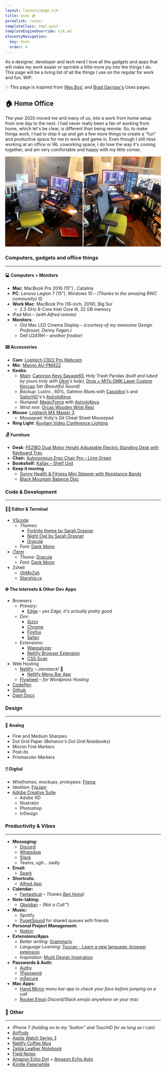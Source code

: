 ```yaml
---
layout: layouts/page.njk
title: Uses 💿
permalink: /uses/
templateClass: tmpl-post
templateEngineOverride: njk,md
eleventyNavigation:
  key: Uses
  order: 4
---
```


<div class="uses">
As a designer, developer and tech nerd I love all the gadgets and apps that will make my work easier or sprinkle a little more joy into the things I do. This page will be a living list of all the things I use on the regular for work and fun. WIP.

✨ This page is inspired from [Wes Bos'](https://wesbos.com/uses) and [Brad Garropy's](https://bradgarropy.com/uses/) Uses pages.

## 🏠 Home Office
The year 2020 moved me and many of us, into a work from home setup from one day to the next. I had never really been a fan of working from home, which let's be clear, is different than being remote. So, to make things work, I had to step it up and get a few more things to create a "fun" and productive space for me to work and game in. Even though I still miss working at an office or IRL coworking space, I do love the way it's coming together, and am very comfortable and happy with my little corner.

![Desk setup picture](/assets/img/new-office-space-2021-0712.jpg)


### Computers, gadgets and office things

---

#### 💻 Computers + Monitors
- **Mac**: MacBook Pro 2016 (15") , Catalina
- **PC**: Lenovo Legion 7 (15"), Windows 10 – *(Thanks to the amazing RWC community)* 😊
- **Work Mac**: MacBook Pro (16-inch, 2019), Big Sur
    - 2.3 GHz 8-Core Intel Core i9, 32 GB memory
- iPad Mini – *(with Alfred remote)*
-  **Monitors**:
    - Old Mac LED Cinema Display – *(courtesy of my awesome Design Professor, Denny Fagan.)*
    - Dell U2419H – *another freebie!*

#### ⌨️ Accessories
- **Cam**: [Logitech C922 Pro Webcam](https://www.logitech.com/en-us/products/webcams/c922-pro-stream-webcam.960-001087.html)
- **Mic**: [Maono AU-PM422](https://www.amazon.com/Microphone-Monitoring-MAONO-Professional-Podcasting/dp/B07Z4RHL2G/ref=pd_lpo_147_t_0/144-1367196-2369240?_encoding=UTF8&pd_rd_i=B07Z4RHL2G&pd_rd_r=7e8bfba3-1a36-437c-a056-72116f044628&pd_rd_w=47bWK&pd_rd_wg=bcIZg&pf_rd_p=fb1e266d-b690-4b4f-b71c-bd35e5395976&pf_rd_r=8RG6DS8DREAM0AHBDG0H&psc=1&refRID=8RG6DS8DREAM0AHBDG0H)
- **Keebs**:
    - *[Main](https://twitter.com/ximenavf92/status/1387224610077388800?s=20)*: [Cannnon Keys Savage65](https://cannonkeys.com/products/savage65), Holy Trash Pandas *(built and lubed by yours truly with [Okra](https://twitter.com/stephenmhouston)'s help)*, [Drop + MiTo GMK Laser Custom Keycap](https://drop.com/buy/drop-mito-gmk-laser-custom-keycap-set) Set *(Beautiful Sound)*
    - *Backup*: Lustro , 60%, Gatreon Blues with [Cassidoo](https://twitter.com/cassidoo)'s and [SailorHG](https://twitter.com/sailorhg)'s's [AstroloKeys](https://drop.com/buy/drop-dsa-astrolokeys-keycaps-by-sailorhg-and-cassidoo).
    - *Numpad*: [MagicForce](https://drop.com/buy/magicforce-21-key-mechanical-numpad-v2) with [AstroloKeys](https://drop.com/buy/drop-dsa-astrolokeys-keycaps-by-sailorhg-and-cassidoo)
    - *Wrist rest*: [Orcas Wooden Wrist Rest](https://drop.com/buy/orcas-wooden-wrist-rests)
- **Mouse**: [Logtiech MX Master 3](https://www.logitech.com/en-us/products/mice/mx-master-3.910-005620.html)
    - *Mousepad*: Kvlly's Git Cheat Sheet Mousepad
- **Ring Light**: [Ruyilam Video Conference Lighting](https://www.amazon.com/Computer-Ruyilam-Conference-Streaming-Recording/dp/B092DGR98D)

#### 🪑 Furniture
- **Desk**: [FEZIBO Dual Motor Height Adjustable Electric Standing Desk with Keyboard Tray](https://www.amazon.com/dp/B08B4KBST6/ref=sspa_dk_detail_0?psc=1&pd_rd_i=B08B4KBST6&pd_rd_w=DOhy6&pf_rd_p=4269e1a0-a218-4fbd-9748-1cd337d2f2a5&pd_rd_wg=CkeFG&pf_rd_r=Q4W0HJ4GHNSJJ5N8FWWP&pd_rd_r=330c1905-f670-4b23-9356-5197a620fb36&spLa=ZW5jcnlwdGVkUXVhbGlmaWVyPUEzTVFISlVKUERZUTNEJmVuY3J5cHRlZElkPUEwNjA1MTI4Mzc3Tk5YVDlZRTRRRCZlbmNyeXB0ZWRBZElkPUEwNjAxMDg5MlRPNVUxQ0FLSFpFMiZ3aWRnZXROYW1lPXNwX2RldGFpbCZhY3Rpb249Y2xpY2tSZWRpcmVjdCZkb05vdExvZ0NsaWNrPXRydWU=)
- **Chair:** [Autonomous Ergo Chair Pro – Lime Green](https://www.autonomous.ai/office-chairs/ergonomic-chair?option20=50)
- **Bookshelf:** [Kallax – Shelf Unit](https://www.ikea.com/us/en/p/kallax-shelf-unit-60294622/)
- **Keep it moving**
    - [Sunny Health & Fitness Mini Stepper with Resistance Bands](https://www.amazon.com/Sunny-Health-Fitness-Stepper-Resistance/dp/B0016BQFSS/ref=sxin_13_ac_d_pm?ac_md=1-0-VW5kZXIgJDYw-ac_d_pm&cv_ct_cx=sunny+stepper&dchild=1&gclid=CjwKCAjwoZWHBhBgEiwAiMN66R-iv_0x12kAIJFfuXl67iY39L6ttaElu69QEOHyjL1IgHnu4JdX3xoCmNgQAvD_BwE&hvadid=241928927893&hvdev=c&hvlocphy=9028097&hvnetw=g&hvqmt=e&hvrand=16633238518265406957&hvtargid=kwd-32051358099&hydadcr=24662_10400878&keywords=sunny+stepper&pd_rd_i=B0016BQFSS&pd_rd_r=5f05b27f-c572-4bf6-aa1f-e0fb1466099d&pd_rd_w=ahe4L&pd_rd_wg=1QPBp&pf_rd_p=fbf6011c-6632-49e8-9631-4e76f7f44920&pf_rd_r=7CJMQFCYNVATC8H4QAVE&psc=1&qid=1625666114&sr=1-1-22d05c05-1231-4126-b7c4-3e7a9c0027d0)
    - [Black Mountain Balance Disc](https://www.amazon.com/Black-Mountain-Balance-Stability-Disc/dp/B01N1V1MVC/ref=sr_1_5?dchild=1&gclid=CjwKCAjwoZWHBhBgEiwAiMN66XOWyCE4cPkP3TvkFuVf6qywQbV8TdCMmswE2tnNBDF4E5nArEY39hoCQaYQAvD_BwE&hvadid=256377302046&hvdev=c&hvlocphy=9028097&hvnetw=g&hvqmt=e&hvrand=6851557465301870884&hvtargid=kwd-438107316440&hydadcr=15189_9872126&keywords=black%2Bmountain%2Bbalance%2Bdisc&qid=1625666216&sr=8-5&th=1)

### Code & Development

---

#### 👩‍💻 Editor & Terminal
- [VScode](https://code.visualstudio.com/)
    - *Themes:*
        - [Fortnite theme by Sarah Drasner](https://marketplace.visualstudio.com/items?itemName=sdras.fortnite-vscode-theme)
        - [Night Owl by Sarah Drasner](https://marketplace.visualstudio.com/items?itemName=sdras.night-owl)
        - [Dracula](https://draculatheme.com/)
    - *Font:* [Dank Mono](https://philpl.gumroad.com/l/dank-mono)
    <!-- - *Extensions:* -->
- [iTerm](https://iterm2.com/)
    - *Theme:* [Dracula](https://draculatheme.com/)
    - *Font:* [Dank Mono](https://philpl.gumroad.com/l/dank-mono)
- Zshell
    - [OhMyZsh](https://ohmyz.sh/)
    - [Starship.rs](http://Starship.rs)

#### 🌐 The Internets & Other Dev Apps
- Browsers
    - *Primary:*
        - [Edge](https://www.microsoft.com/en-us/edge?r=1) – *yes Edge, it's actually pretty good*
    - *Dev:*
        - [Sizzy](https://sizzy.co/)
        - [Chrome](https://www.google.com/chrome/)
        - [Firefox](https://www.mozilla.org/en-US/firefox/new/)
        - [Safari](https://www.apple.com/safari/)
    - *Extensions:*
        - [Wappalyzer](https://www.wappalyzer.com/)
        - [Netlify Browser Extension](https://github.com/netlify/netlify-browser-extension)
        - [CSS Scan](https://getcssscan.com/)
- Web Hosting
    - [Netlify](https://netlify.com/) – *Jamstack!* 🍓
        - [Netlify Menu Bar App](https://github.com/stefanjudis/netlify-menubar/)
    - [Flywheel](https://getflywheel.com/) – *for Wordpress Hosting*
- [CodePen](https://codepen.io/)
- [Github](https://github.com/ximenavf92)
- [Dash Docs](https://kapeli.com/dash)

### Design

---

#### 📐 Analog
- Fine and Medium Sharpies
- Dot Grid Paper *(Behance's Dot Grid Notebooks)*
- Micron Fine Markers
- Post-its
- Prismacolor Markers
#### 🖱️ Digital
- *Wireframes, mockups, protoypes:* [Figma](https://figma.com)
- *Ideation:* [FigJam](https://figma.com/figjam)
- [Adobe Creative Suite](https://www.adobe.com/creativecloud)
    - Adobe XD
    - Illustrator
    - Photoshop
    - InDesign

### Productivity & Vibes

---

- **Messaging:**
    - [Discord](https://discord.com)
    - [WhatsApp](https://whatsapp.com)
    - [Slack](https://slack.com)
    - Teams, *ugh… sadly*
- **Email:** 
    - [Spark](https://sparkmailapp.com)
- **Shortcuts:** 
    - [Alfred App](https://alfredapp.com)
- **Calendar:** 
    - [Fantastical](https://flexibits.com/fantastical) – *Thanks [Ben Hong](https://twitter.com/bencodezen)!*
- **Note-taking:** 
    - [Obsidian](https://obsidian.md) – *(Not a Cult™️)*
- **Music:**
    - Spotify
    - [PugetSound](https://pugetsound.party/) for shared queues with friends
- **Personal Project Management:** 
    - [Notion](https://notion.so)
- **Extensions/Apps**
    - *Better writing:* [Grammarly](https://grammarly.com)
    - *Language Learning:* [Toucan - Learn a new language, browser extension](https://jointoucan.com/)
    - *Inspiration:* [Muzli Design Inspiration](https://muz.li/)
- **Passwords & Auth:**
    - [Authy](https://authy.com)
    - [1Password](https://1password.com)
    - [mSecure](https://msecure.com)
- **Mac Apps:**
    - [Hand Mirror](https://handmirror.app/) *menu bar app to check your face before jumping on a call*
    - [Rocket Emoji](https://matthewpalmer.net/rocket/) *Discord/Slack emojis anywhere on your mac*


### 📱 Other

---

- iPhone 7 *(holding on to my "button" and TouchID for as long as I can)*
- [AirPods](https://www.apple.com/airpods-2nd-generation/)
- [Apple Watch Series 3](https://www.apple.com/apple-watch-series-3/)
- [Netlify Coffee Mug](https://swag.netlify.com/)
- [Zelda Leather Notebook](https://www.amazon.com/Vintage-Leather-Notebook-journal-holder-Legend/dp/B01GPUOHO8/ref=asc_df_B01GPUOHO8/?tag=hyprod-20&linkCode=df0&hvadid=312123579962&hvpos=&hvnetw=g&hvrand=1166012193657949239&hvpone=&hvptwo=&hvqmt=&hvdev=c&hvdvcmdl=&hvlocint=&hvlocphy=9028099&hvtargid=pla-521984809329&psc=1&tag=&ref=&adgrpid=65834404201&hvpone=&hvptwo=&hvadid=312123579962&hvpos=&hvnetw=g&hvrand=1166012193657949239&hvqmt=&hvdev=c&hvdvcmdl=&hvlocint=&hvlocphy=9028099&hvtargid=pla-521984809329)
- [Field Notes](https://fieldnotesbrand.com/)
- [Amazon Echo Dot](https://www.amazon.com/Echo-Dot/dp/B07FZ8S74R) + [Amazon Echo Auto](https://www.amazon.com/Echo-Auto-Add-Alexa-your/dp/B07VTK654B)
- [Kindle Paperwhite](https://www.amazon.com/Amazon-Kindle-Paperwhite-6-Inch-4GB-eReader/dp/B00OQVZDJM)
</div>